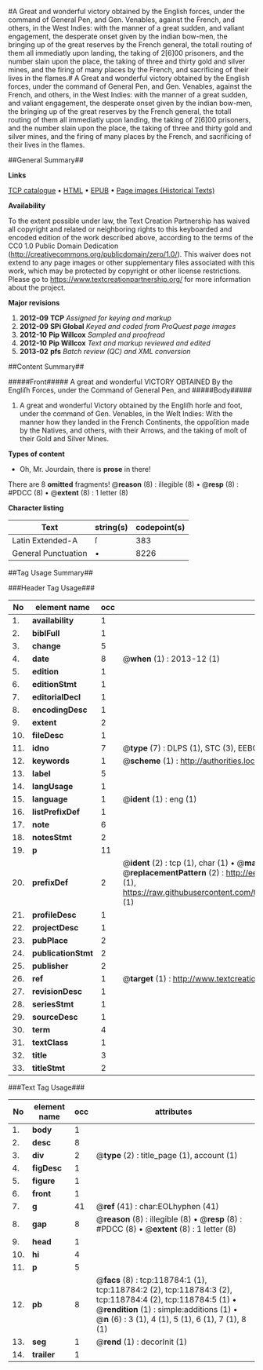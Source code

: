 #A Great and wonderful victory obtained by the English forces, under the command of General Pen, and Gen. Venables, against the French, and others, in the West Indies: with the manner of a great sudden, and valiant engagement, the desperate onset given by the indian bow-men, the bringing up of the great reserves by the French general, the totall routing of them all immediatly upon landing, the taking of 2[6]00 prisoners, and the number slain upon the place, the taking of three and thirty gold and silver mines, and the firing of many places by the French, and sacrificing of their lives in the flames.#
A Great and wonderful victory obtained by the English forces, under the command of General Pen, and Gen. Venables, against the French, and others, in the West Indies: with the manner of a great sudden, and valiant engagement, the desperate onset given by the indian bow-men, the bringing up of the great reserves by the French general, the totall routing of them all immediatly upon landing, the taking of 2[6]00 prisoners, and the number slain upon the place, the taking of three and thirty gold and silver mines, and the firing of many places by the French, and sacrificing of their lives in the flames.

##General Summary##

**Links**

[TCP catalogue](http://www.ota.ox.ac.uk/tcp/)  • 
[HTML](http://tei.it.ox.ac.uk/tcp/Texts-HTML/free/A85/A85580.html)  • 
[EPUB](http://tei.it.ox.ac.uk/tcp/Texts-EPUB/free/A85/A85580.epub) • 
[Page images (Historical Texts)](https://historicaltexts.jisc.ac.uk/eebo-99866508e)

**Availability**

To the extent possible under law, the Text Creation Partnership has waived all copyright and related or neighboring rights to this keyboarded and encoded edition of the work described above, according to the terms of the CC0 1.0 Public Domain Dedication (http://creativecommons.org/publicdomain/zero/1.0/). This waiver does not extend to any page images or other supplementary files associated with this work, which may be protected by copyright or other license restrictions. Please go to https://www.textcreationpartnership.org/ for more information about the project.

**Major revisions**

1. __2012-09__ __TCP__ *Assigned for keying and markup*
1. __2012-09__ __SPi Global__ *Keyed and coded from ProQuest page images*
1. __2012-10__ __Pip Willcox__ *Sampled and proofread*
1. __2012-10__ __Pip Willcox__ *Text and markup reviewed and edited*
1. __2013-02__ __pfs__ *Batch review (QC) and XML conversion*

##Content Summary##

#####Front#####
A great and wonderful VICTORY OBTAINED By the Engliſh Forces, under the Command of General Pen, and 
#####Body#####

1. A great and wonderful Victory obtained by the Engliſh horſe and foot, under the command of Gen. Venables, in the Weſt Indies: With the manner how they landed in the French Continents, the oppoſition made by the Natives, and others, with their Arrows, and the taking of moſt of their Gold and Silver Mines.

**Types of content**

  * Oh, Mr. Jourdain, there is **prose** in there!

There are 8 **omitted** fragments! 
 @__reason__ (8) : illegible (8)  •  @__resp__ (8) : #PDCC (8)  •  @__extent__ (8) : 1 letter (8)

**Character listing**


|Text|string(s)|codepoint(s)|
|---|---|---|
|Latin Extended-A|ſ|383|
|General Punctuation|•|8226|

##Tag Usage Summary##

###Header Tag Usage###

|No|element name|occ|attributes|
|---|---|---|---|
|1.|__availability__|1||
|2.|__biblFull__|1||
|3.|__change__|5||
|4.|__date__|8| @__when__ (1) : 2013-12 (1)|
|5.|__edition__|1||
|6.|__editionStmt__|1||
|7.|__editorialDecl__|1||
|8.|__encodingDesc__|1||
|9.|__extent__|2||
|10.|__fileDesc__|1||
|11.|__idno__|7| @__type__ (7) : DLPS (1), STC (3), EEBO-CITATION (1), PROQUEST (1), VID (1)|
|12.|__keywords__|1| @__scheme__ (1) : http://authorities.loc.gov/ (1)|
|13.|__label__|5||
|14.|__langUsage__|1||
|15.|__language__|1| @__ident__ (1) : eng (1)|
|16.|__listPrefixDef__|1||
|17.|__note__|6||
|18.|__notesStmt__|2||
|19.|__p__|11||
|20.|__prefixDef__|2| @__ident__ (2) : tcp (1), char (1)  •  @__matchPattern__ (2) : ([0-9\-]+):([0-9IVX]+) (1), (.+) (1)  •  @__replacementPattern__ (2) : http://eebo.chadwyck.com/downloadtiff?vid=$1&page=$2 (1), https://raw.githubusercontent.com/textcreationpartnership/Texts/master/tcpchars.xml#$1 (1)|
|21.|__profileDesc__|1||
|22.|__projectDesc__|1||
|23.|__pubPlace__|2||
|24.|__publicationStmt__|2||
|25.|__publisher__|2||
|26.|__ref__|1| @__target__ (1) : http://www.textcreationpartnership.org/docs/. (1)|
|27.|__revisionDesc__|1||
|28.|__seriesStmt__|1||
|29.|__sourceDesc__|1||
|30.|__term__|4||
|31.|__textClass__|1||
|32.|__title__|3||
|33.|__titleStmt__|2||


###Text Tag Usage###

|No|element name|occ|attributes|
|---|---|---|---|
|1.|__body__|1||
|2.|__desc__|8||
|3.|__div__|2| @__type__ (2) : title_page (1), account (1)|
|4.|__figDesc__|1||
|5.|__figure__|1||
|6.|__front__|1||
|7.|__g__|41| @__ref__ (41) : char:EOLhyphen (41)|
|8.|__gap__|8| @__reason__ (8) : illegible (8)  •  @__resp__ (8) : #PDCC (8)  •  @__extent__ (8) : 1 letter (8)|
|9.|__head__|1||
|10.|__hi__|4||
|11.|__p__|5||
|12.|__pb__|8| @__facs__ (8) : tcp:118784:1 (1), tcp:118784:2 (2), tcp:118784:3 (2), tcp:118784:4 (2), tcp:118784:5 (1)  •  @__rendition__ (1) : simple:additions (1)  •  @__n__ (6) : 3 (1), 4 (1), 5 (1), 6 (1), 7 (1), 8 (1)|
|13.|__seg__|1| @__rend__ (1) : decorInit (1)|
|14.|__trailer__|1||
